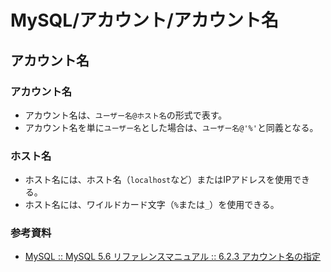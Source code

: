 # MySQL/アカウント/アカウント名

## アカウント名

### アカウント名

- アカウント名は、`ユーザー名@ホスト名`の形式で表す。
- アカウント名を単に`ユーザー名`とした場合は、`ユーザー名@'%'`と同義となる。

### ホスト名

- ホスト名には、ホスト名（`localhost`など）またはIPアドレスを使用できる。
- ホスト名には、ワイルドカード文字（`%`または`_`）を使用できる。

### 参考資料

- [MySQL :: MySQL 5.6 リファレンスマニュアル :: 6.2.3 アカウント名の指定](https://dev.mysql.com/doc/refman/5.6/ja/account-names.html)
